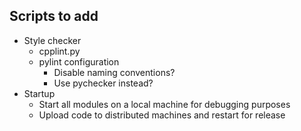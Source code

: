 ## Scripts to add

* Style checker
    * cpplint.py
    * pylint configuration
        * Disable naming conventions?
        * Use pychecker instead?
* Startup
    * Start all modules on a local machine for debugging purposes
    * Upload code to distributed machines and restart for release

